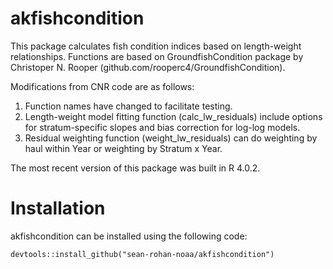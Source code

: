 # akfishcondition
This package calculates fish condition indices based on length-weight relationships. Functions are based on GroundfishCondition package by Christoper N. Rooper (github.com/rooperc4/GroundfishCondition).

Modifications from CNR code are as follows: 
1. Function names have changed to facilitate testing.
2. Length-weight model fitting function (calc_lw_residuals) include options for stratum-specific slopes and bias correction for log-log models.
3. Residual weighting function (weight_lw_residuals) can do weighting by haul within Year or weighting by Stratum x Year. 

The most recent version of this package was built in R 4.0.2.

# Installation

akfishcondition can be installed using the following code:

```{r}
devtools::install_github("sean-rohan-noaa/akfishcondition")
```